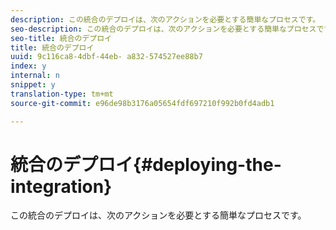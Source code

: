 ```yaml
---
description: この統合のデプロイは、次のアクションを必要とする簡単なプロセスです。
seo-description: この統合のデプロイは、次のアクションを必要とする簡単なプロセスです。
seo-title: 統合のデプロイ
title: 統合のデプロイ
uuid: 9c116ca8-4dbf-44eb- a832-574527ee88b7
index: y
internal: n
snippet: y
translation-type: tm+mt
source-git-commit: e96de98b3176a05654fdf697210f992b0fd4adb1

---
```



# 統合のデプロイ{#deploying-the-integration}

この統合のデプロイは、次のアクションを必要とする簡単なプロセスです。

